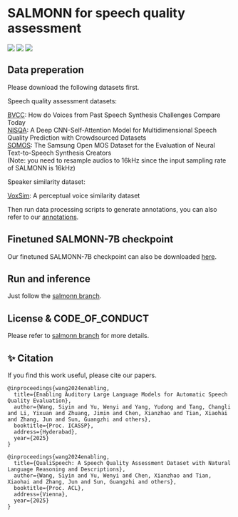 # SALMONN for speech quality assessment

<div style='display:flex; gap: 0.25rem; '>
<a href='https://ieeexplore.ieee.org/abstract/document/10890590'><img src='https://img.shields.io/badge/SALMONN_for_speech_quality_assessment_paper-PDF-green'></a>
<a href='https://arxiv.org/abs/2503.20290'><img src='https://img.shields.io/badge/QualiSpeech_paper-PDF-green'></a>
<a href='https://huggingface.co/tsinghua-ee/Speech_Quality_Assessment'><img src='https://img.shields.io/badge/SALMONN--SQA--7B-checkpoint-yellow'></a> 
</div>

## Data preperation

Please download the following datasets first.

Speech quality assessment datasets:

[BVCC](https://zenodo.org/records/10691660): How do Voices from Past Speech Synthesis Challenges Compare Today  
[NISQA](https://github.com/gabrielmittag/NISQA/wiki/NISQA-Corpus): A Deep CNN-Self-Attention Model for Multidimensional Speech Quality Prediction with Crowdsourced Datasets  
[SOMOS](https://zenodo.org/records/7378801): The Samsung Open MOS Dataset for the Evaluation of Neural Text-to-Speech Synthesis
Creators  
(Note: you need to resample audios to 16kHz since the input sampling rate of SALMONN is 16kHz)

Speaker similarity dataset:

[VoxSim](https://mm.kaist.ac.kr/projects/voxsim/): A perceptual voice similarity dataset

Then run data processing scripts to generate annotations, you can also refer to our [annotations](https://huggingface.co/tsinghua-ee/Speech_Quality_Assessment).

## Finetuned SALMONN-7B checkpoint

Our finetuned SALMONN-7B checkpoint can also be downloaded [here](https://huggingface.co/tsinghua-ee/Speech_Quality_Assessment).

## Run and inference

Just follow the [salmonn branch](https://github.com/bytedance/SALMONN/tree/salmonn).

## License & CODE_OF_CONDUCT
Please refer to [salmonn branch](https://github.com/bytedance/SALMONN/tree/salmonn) for more details.

## ✨ Citation
If you find this work useful, please cite our papers.
```
@inproceedings{wang2024enabling,
  title={Enabling Auditory Large Language Models for Automatic Speech Quality Evaluation},
  author={Wang, Siyin and Yu, Wenyi and Yang, Yudong and Tang, Changli and Li, Yixuan and Zhuang, Jimin and Chen, Xianzhao and Tian, Xiaohai and Zhang, Jun and Sun, Guangzhi and others},
  booktitle={Proc. ICASSP},
  address={Hyderabad},
  year={2025}
}

@inproceedings{wang2024enabling,
  title={QualiSpeech: A Speech Quality Assessment Dataset with Natural Language Reasoning and Descriptions},
  author={Wang, Siyin and Yu, Wenyi and Chen, Xianzhao and Tian, Xiaohai and Zhang, Jun and Sun, Guangzhi and others},
  booktitle={Proc. ACL},
  address={Vienna},
  year={2025}
}
```
